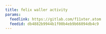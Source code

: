```yaml
---
title: felix waller activity
params:
  feedlink: https://gitlab.com/f11xter.atom
  feedid: db4882b9944b1f00b4eb9b66094db4c9
---
```

